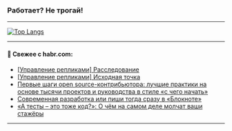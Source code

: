 ### Работает? Не трогай!

---
<!--
#### 🛠️ Technical stack:

![Java](https://img.shields.io/badge/Java-informational?logo=Oracle&style=flat&logoColor=white&color=FF4500)
![Kotlin](https://img.shields.io/badge/Kotlin-informational?logo=Kotlin&style=flat&logoColor=white&color=774D97)
![TS](https://img.shields.io/badge/TypeScript-informational?logo=typeScript&style=flat&logoColor=black&color=017acc)
![Python](https://img.shields.io/badge/Python-informational?logo=Python&style=flat&logoColor=black&color=ffdd54) <br>
![Spring](https://img.shields.io/badge/Spring-informational?logo=Spring&style=flat&logoColor=white&color=6DB33F) 
![SpringBoot](https://img.shields.io/badge/SpringBoot-informational?logo=SpringBoot&style=flat&logoColor=white&color=6DB33F)
![Nest](https://img.shields.io/badge/NestJS-informational?logo=NestJS&style=flat&logoColor=white&color=E0234E) 
![NodeJS](https://img.shields.io/badge/NodeJS-informational?logo=node.js&style=flat&logoColor=white&color=70A760)<br>
![PostgreSQL](https://img.shields.io/badge/PostgreSQL-informational?logo=PostgreSQL&style=flat&logoColor=white&color=DAA520)
![MongoDB](https://img.shields.io/badge/MongoDB-informational?logo=MongoDB&style=flat&logoColor=white&color=870000)
![Apache](https://img.shields.io/badge/Apache-informational?logo=apache&style=flat&logoColor=white&color=f74e28)

___ 
-->

<!--- #### 🛠️ : --->

[![Top Langs](https://github-readme-stats-82jvfl3w3-advtsettinggmailcoms-projects.vercel.app/api/top-langs/?username=zloylis&langs_count=10&hide_title=true&title_color=e6edf3&size_weight=0.5&count_weight=0.5&layout=compact&hide_progress=true&hide_border=true&theme=dracula&hide=css,makefile,cmake)](https://github.com/zloylis)

<!---


####  :octocat:&nbsp;&nbsp; Статистика:

![GitHub stats](https://github-readme-stats-u2qms2cxw-advtsettinggmailcoms-projects.vercel.app/api?username=zloylis&show_icons=true&hide_border=true&theme=dracula&title_color=e6edf3&include_all_commits=true&count_private=true&hide_rank=false&hide_title=true&rank_icon=github)
-->
---

#### 💬 Свежее с habr.com:

<!-- BLOG-POST-LIST:START -->
- [[Управление репликами] Расследование](https://habr.com/ru/articles/955760/?utm_source=habrahabr&utm_medium=rss&utm_campaign=955760)
- [[Управление репликами] Исходная точка](https://habr.com/ru/articles/955752/?utm_source=habrahabr&utm_medium=rss&utm_campaign=955752)
- [Первые шаги open source-контрибьютора: лучшие практики на основе тысячи проектов и руководства в стиле «с чего начать»](https://habr.com/ru/companies/beeline_cloud/articles/955742/?utm_source=habrahabr&utm_medium=rss&utm_campaign=955742)
- [Современная разработка или пиши тогда сразу в «Блокноте»](https://habr.com/ru/articles/955732/?utm_source=habrahabr&utm_medium=rss&utm_campaign=955732)
- [«А тесты – это тоже код?»: О чём на самом деле молчат ваши стажёры](https://habr.com/ru/articles/955730/?utm_source=habrahabr&utm_medium=rss&utm_campaign=955730)
<!-- BLOG-POST-LIST:END -->

---
